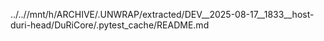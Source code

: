 ../..//mnt/h/ARCHIVE/.UNWRAP/extracted/DEV__2025-08-17__1833__host-duri-head/DuRiCore/.pytest_cache/README.md